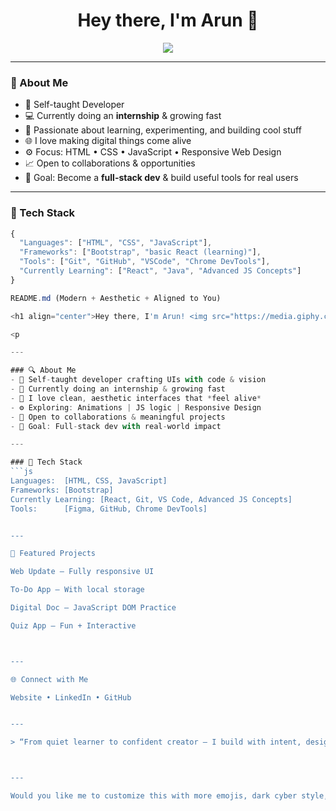 
<h1 align="center">Hey there, I'm Arun 👋</h1>
<p align="center">
  <img src="https://readme-typing-svg.herokuapp.com?font=JetBrains+Mono&color=00F7FF&size=22&center=true&vCenter=true&width=440&lines=Code.+Create.+Repeat.;Learning+Never+Stops.;Building+Better+Every+Day." />
</p>

---

### 🔹 About Me  
- 🧠 Self-taught Developer  
- 💻 Currently doing an **internship** & growing fast  
- 🚀 Passionate about learning, experimenting, and building cool stuff  
- 🌐 I love making digital things come alive  
- ⚙️ Focus: HTML • CSS • JavaScript • Responsive Web Design  
- 📈 Open to collaborations & opportunities  
- 🎯 Goal: Become a **full-stack dev** & build useful tools for real users  

---

### 🔧 Tech Stack
```js
{
  "Languages": ["HTML", "CSS", "JavaScript"],
  "Frameworks": ["Bootstrap", "basic React (learning)"],
  "Tools": ["Git", "GitHub", "VSCode", "Chrome DevTools"],
  "Currently Learning": ["React", "Java", "Advanced JS Concepts"]
}

README.md (Modern + Aesthetic + Aligned to You)

<h1 align="center">Hey there, I'm Arun! <img src="https://media.giphy.com/media/hvRJCLFzcasrR4ia7z/giphy.gif" width="35px" /></h1>

<p 

---

### 🔍 About Me  
- 🔧 Self-taught developer crafting UIs with code & vision  
- 💼 Currently doing an internship & growing fast  
- 🎨 I love clean, aesthetic interfaces that *feel alive*  
- ⚙️ Exploring: Animations | JS logic | Responsive Design  
- 🤝 Open to collaborations & meaningful projects  
- 🎯 Goal: Full-stack dev with real-world impact

---

### 🧠 Tech Stack  
```js
Languages:  [HTML, CSS, JavaScript]  
Frameworks: [Bootstrap]  
Currently Learning: [React, Git, VS Code, Advanced JS Concepts]
Tools:      [Figma, GitHub, Chrome DevTools]


---

🚀 Featured Projects

Web Update – Fully responsive UI

To-Do App – With local storage

Digital Doc – JavaScript DOM Practice

Quiz App – Fun + Interactive



---

🌐 Connect with Me

Website • LinkedIn • GitHub


---

> “From quiet learner to confident creator — I build with intent, design with care, and learn like it's my superpower.”



---

Would you like me to customize this with more emojis, dark cyber style, or animations? I can also make a **version for your LinkedIn bio** if you want.

